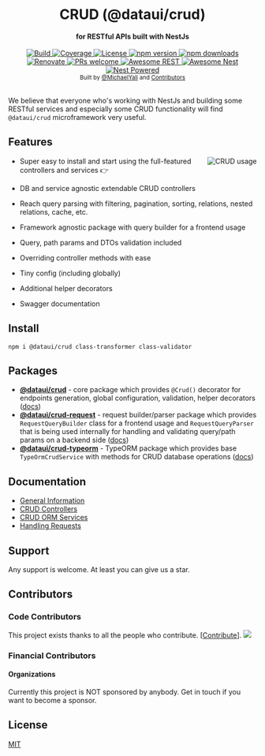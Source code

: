 <div align="center">
  <h1>CRUD (@dataui/crud)</h1>
</div>
<div align="center">
  <strong>for RESTful APIs built with NestJs</strong>
</div>

<br />

<div align="center">
  <a href="https://travis-ci.org/gid-oss/dataui-nestjs-crud">
    <img src="https://github.com/gid-oss/dataui-nestjs-crud/workflows/Tests/badge.svg" alt="Build" />
  </a>
  <a href="https://coveralls.io/github/gid-oss/dataui-nestjs-crud?branch=master">
    <img src="https://coveralls.io/repos/github/gid-oss/dataui-nestjs-crud/badge.svg" alt="Coverage" />
  </a>
  <a href="https://github.com/gid-oss/dataui-nestjs-crud/blob/master/LICENSE">
    <img src="https://img.shields.io/github/license/gid-oss/dataui-nestjs-crud.svg" alt="License" />
  </a>
  <a href="https://www.npmjs.com/package/@dataui/crud">
    <img src="https://img.shields.io/npm/v/@dataui/crud.svg" alt="npm version" />
  </a>
  <a href="https://www.npmjs.com/org/nestjsx">
    <img src="https://img.shields.io/npm/dm/@dataui/crud.svg" alt="npm downloads" />
  </a>
  <a href="https://renovatebot.com/">
    <img src="https://img.shields.io/badge/renovate-enabled-brightgreen.svg" alt="Renovate" />
  </a>
  <a href="http://makeapullrequest.com">
    <img src="https://img.shields.io/badge/PRs-welcome-brightgreen.svg?style=flat-square" alt="PRs welcome" />
  </a>
  <a href="https://github.com/marmelab/awesome-rest#nodejs">
    <img src="https://raw.githubusercontent.com/gid-oss/dataui-nestjs-crud/master/img/awesome-rest.svg?sanitize=true" alt="Awesome REST" />
  </a>
  <a href="https://github.com/juliandavidmr/awesome-nestjs#components--libraries">
    <img src="https://raw.githubusercontent.com/gid-oss/dataui-nestjs-crud/master/img/awesome-nest.svg?sanitize=true" alt="Awesome Nest" />
  </a>
  <a href="https://github.com/nestjs/nest">
    <img src="https://raw.githubusercontent.com/gid-oss/dataui-nestjs-crud/master/img/nest-powered.svg?sanitize=true" alt="Nest Powered" />
  </a>
</div>

<div align="center">
  <sub>Built by
  <a href="https://twitter.com/MichaelYali">@MichaelYali</a> and
  <a href="https://github.com/gid-oss/dataui-nestjs-crud/graphs/contributors">
    Contributors
  </a>
</div>

<br />

We believe that everyone who's working with NestJs and building some RESTful services and especially some CRUD functionality will find `@dataui/crud` microframework very useful.

## Features

<img align="right" src="https://raw.githubusercontent.com/gid-oss/dataui-nestjs-crud/master/img/crud-usage2.png" alt="CRUD usage" />

- Super easy to install and start using the full-featured controllers and services :point_right:

- DB and service agnostic extendable CRUD controllers

- Reach query parsing with filtering, pagination, sorting, relations, nested relations, cache, etc.

- Framework agnostic package with query builder for a frontend usage

- Query, path params and DTOs validation included

- Overriding controller methods with ease

- Tiny config (including globally)

- Additional helper decorators

- Swagger documentation

## Install

```shell
npm i @dataui/crud class-transformer class-validator
```

## Packages

- [**@dataui/crud**](https://www.npmjs.com/package/@dataui/crud) - core package which provides `@Crud()` decorator for endpoints generation, global configuration, validation, helper decorators ([docs](https://gid-oss.github.io/dataui-nestjs-crud/controllers/#description))
- [**@dataui/crud-request**](https://www.npmjs.com/package/@dataui/crud-request) - request builder/parser package which provides `RequestQueryBuilder` class for a frontend usage and `RequestQueryParser` that is being used internally for handling and validating query/path params on a backend side ([docs](https://gid-oss.github.io/dataui-nestjs-crud/requests/#frontend-usage))
- [**@dataui/crud-typeorm**](https://www.npmjs.com/package/@dataui/crud-typeorm) - TypeORM package which provides base `TypeOrmCrudService` with methods for CRUD database operations ([docs](https://gid-oss.github.io/dataui-nestjs-crud/service-typeorm/))

## Documentation

- [General Information](https://gid-oss.github.io/dataui-nestjs-crud/)
- [CRUD Controllers](https://gid-oss.github.io/dataui-nestjs-crud/controllers/#description)
- [CRUD ORM Services](https://gid-oss.github.io/dataui-nestjs-crud/services/)
- [Handling Requests](https://gid-oss.github.io/dataui-nestjs-crud/requests/#description)

## Support

Any support is welcome. At least you can give us a star.

## Contributors

### Code Contributors

This project exists thanks to all the people who contribute. [[Contribute](CONTRIBUTING.md)].
<a href="https://github.com/dataui/crud/graphs/contributors"><img src="https://opencollective.com/nestjsx/contributors.svg?width=890&button=false" /></a>

### Financial Contributors

#### Organizations

Currently this project is NOT sponsored by anybody. Get in touch if you want to become a sponsor.

## License

[MIT](LICENSE)

